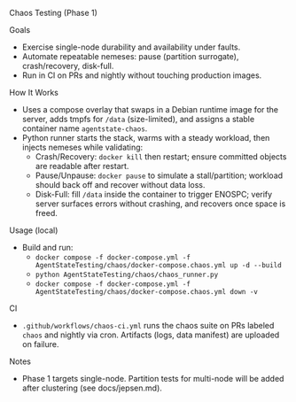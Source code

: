 Chaos Testing (Phase 1)

Goals
- Exercise single-node durability and availability under faults.
- Automate repeatable nemeses: pause (partition surrogate), crash/recovery, disk-full.
- Run in CI on PRs and nightly without touching production images.

How It Works
- Uses a compose overlay that swaps in a Debian runtime image for the server, adds tmpfs for `/data` (size-limited), and assigns a stable container name `agentstate-chaos`.
- Python runner starts the stack, warms with a steady workload, then injects nemeses while validating:
  - Crash/Recovery: `docker kill` then restart; ensure committed objects are readable after restart.
  - Pause/Unpause: `docker pause` to simulate a stall/partition; workload should back off and recover without data loss.
  - Disk-Full: fill `/data` inside the container to trigger ENOSPC; verify server surfaces errors without crashing, and recovers once space is freed.

Usage (local)
- Build and run:
  - `docker compose -f docker-compose.yml -f AgentStateTesting/chaos/docker-compose.chaos.yml up -d --build`
  - `python AgentStateTesting/chaos/chaos_runner.py`
  - `docker compose -f docker-compose.yml -f AgentStateTesting/chaos/docker-compose.chaos.yml down -v`

CI
- `.github/workflows/chaos-ci.yml` runs the chaos suite on PRs labeled `chaos` and nightly via cron. Artifacts (logs, data manifest) are uploaded on failure.

Notes
- Phase 1 targets single-node. Partition tests for multi-node will be added after clustering (see docs/jepsen.md).

